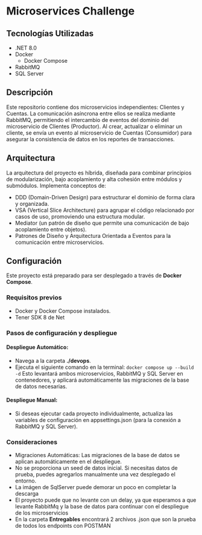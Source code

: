 # Microservices Challenge
## Tecnologías Utilizadas
- .NET 8.0
- Docker
  - Docker Compose
- RabbitMQ
- SQL Server

## Descripción
Este repositorio contiene dos microservicios independientes: Clientes y Cuentas. La comunicación asíncrona entre ellos se realiza mediante RabbitMQ, permitiendo el intercambio de eventos del dominio del microservicio de Clientes (Productor). Al crear, actualizar o eliminar un cliente, se envía un evento al microservicio de Cuentas (Consumidor) para asegurar la consistencia de datos en los reportes de transacciones.

## Arquitectura
La arquitectura del proyecto es híbrida, diseñada para combinar principios de modularización, bajo acoplamiento y alta cohesión entre módulos y submódulos. Implementa conceptos de:

- DDD (Domain-Driven Design) para estructurar el dominio de forma clara y organizada.
- VSA (Vertical Slice Architecture) para agrupar el código relacionado por casos de uso, promoviendo una estructura modular.
- Mediator (un patrón de diseño que permite una comunicación de bajo acoplamiento entre objetos).
- Patrones de Diseño y Arquitectura Orientada a Eventos para la comunicación entre microservicios.

## Configuración
Este proyecto está preparado para ser desplegado a través de **Docker Compose**.

### Requisitos previos
- Docker y Docker Compose instalados.
- Tener SDK 8 de Net
  
### Pasos de configuración y despliegue
#### Despliegue Automático:

- Navega a la carpeta **./devops**.
- Ejecuta el siguiente comando en la terminal: ```docker compose up --build -d```
Esto levantará ambos microservicios, RabbitMQ y SQL Server en contenedores, y aplicará automáticamente las migraciones de la base de datos necesarias.

#### Despliegue Manual:

- Si deseas ejecutar cada proyecto individualmente, actualiza las variables de configuración en appsettings.json (para la conexión a RabbitMQ y SQL Server).

### Consideraciones
- Migraciones Automáticas: Las migraciones de la base de datos se aplican automáticamente en el despliegue.
- No se proporciona un seed de datos inicial. Si necesitas datos de prueba, puedes agregarlos manualmente una vez desplegado el entorno.
- La imágen de SqlServer puede demorar un poco en completar la descarga
- El proyecto puede que no levante con un delay, ya que esperamos a que levante RabbitMq y la base de datos para continuar con el despliegue de los microservicios
- En la carpeta **Entregables** encontrará 2 archivos .json que son la prueba de todos los endpoints con POSTMAN
